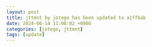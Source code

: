 ```yaml
---
layout: post
title: jttmnt by jotego has been updated to a1ffbab
date: 2024-06-14 11:08:02 +0000
categories: [jotego, jttmnt]
tags: [update]
---
```


